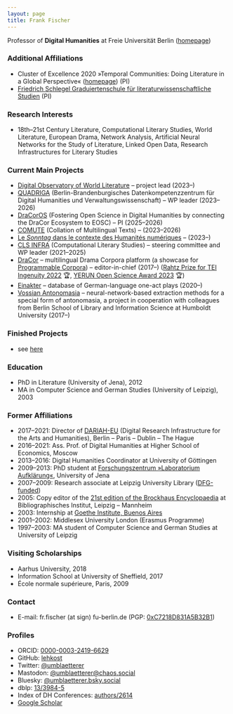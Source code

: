 ```yaml
---
layout: page
title: Frank Fischer
---
```


Professor of **Digital Humanities** at Freie Universität Berlin ([homepage](https://www.geisteswissenschaften.fu-berlin.de/we02/institut/mitarbeiter/Professoren/fischerf/index.html))

### Additional Affiliations
* Cluster of Excellence 2020 »Temporal Communities: Doing Literature in a Global Perspective« ([homepage](https://www.temporal-communities.de/people/fischer/index.html)) (PI)
* [Friedrich Schlegel Graduiertenschule für literaturwissenschaftliche Studien](https://www.geisteswissenschaften.fu-berlin.de/friedrichschlegel/personen/PI/index.html) (PI)

### Research Interests
* 18th–21st Century Literature, Computational Literary Studies, World Literature, European Drama, Network Analysis, Artificial Neural Networks for the Study of Literature, Linked Open Data, Research Infrastructures for Literary Studies

### Current Main Projects
* [Digital Observatory of World Literature](https://www.temporal-communities.de/research/digital-communities/projects/digital-observatory-world-literature) – project lead (2023–)
* [QUADRIGA](https://www.fu-berlin.de/presse/informationen/fup/2023/fup_23_301-quadriga-digital-humanities/index.html) (Berlin-Brandenburgisches Datenkompetenzzentrum für Digital Humanities und Verwaltungswissenschaft) – WP leader (2023–2026)
* [DraCorOS](https://oscars-project.eu/projects/dracoros-fostering-open-science-digital-humanities-connecting-dracor-ecosystem-eosc) (Fostering Open Science in Digital Humanities by connecting the DraCor Ecosystem to EOSC) – PI (2025–2026)
* [COMUTE](https://gepris.dfg.de/gepris/projekt/524057241) (Collation of Multilingual Texts) – (2023–2026)
* [Le *Sonntag* dans le contexte des Humanités numériques](https://sonntagfr.hypotheses.org/) – (2023–)
* [CLS INFRA](https://clsinfra.io/) (Computational Literary Studies) – steering committee and WP leader (2021–2025)
* [DraCor](https://dracor.org/) – multilingual Drama Corpora platform (a showcase for [Programmable Corpora](https://doi.org/10.5281/zenodo.4284002)) – editor-in-chief (2017–) ([Rahtz Prize for TEI Ingenuity 2022](https://tei-c.org/activities/rahtz-prize-for-tei-ingenuity/) 🏆, [YERUN Open Science Award 2023](https://yerun.eu/2024/02/meet-the-winners-of-the-yerun-open-science-awards-2023/) 🏆)
* [Einakter](https://einakter.dracor.org/) – database of German-language one-act plays (2020–)
* [Vossian Antonomasia](https://vossanto.weltliteratur.net/) – neural-network-based extraction methods for a special form of antonomasia, a project in cooperation with colleagues from Berlin School of Library and Information Science at Humboldt University (2017–)

### Finished Projects
* see [here](/projects/)

### Education
* PhD in Literature (University of Jena), 2012
* MA in Computer Science and German Studies (University of Leipzig), 2003

### Former Affiliations
* 2017–2021: Director of [DARIAH-EU](https://www.dariah.eu/) (Digital Research Infrastructure for the Arts and Humanities), Berlin – Paris – Dublin – The Hague
* 2016–2021: Ass. Prof. of Digital Humanities at Higher School of Economics, Moscow
* 2013–2016: Digital Humanities Coordinator at University of Göttingen
* 2009–2013: PhD student at [Forschungszentrum »Laboratorium Aufklärung«](https://web.archive.org/web/20240528175433/https://www.uni-jena.de/forschung/forschungsprofil/profillinien/wissenschaftliche-zentren/forschungszentrum-laboratorium-aufklaerung-fzla), University of Jena
* 2007–2009: Research associate at Leipzig University Library ([DFG-funded](https://www.ub.uni-leipzig.de/forschungsbibliothek/projekte/projekte-chronologisch-alle/vorlesungsverzeichnisse-der-leipziger-universitaet/))
* 2005: Copy editor of the [21st edition of the Brockhaus Encyclopaedia](https://de.wikipedia.org/wiki/Brockhaus_Enzyklopädie,_21._Auflage) at Bibliographisches Institut, Leipzig – Mannheim
* 2003: Internship at [Goethe Institute, Buenos Aires](https://www.goethe.de/ins/ar/de/sta/bue.html)
* 2001–2002: Middlesex University London (Erasmus Programme)
* 1997–2003: MA student of Computer Science and German Studies at University of Leipzig

### Visiting Scholarships
* Aarhus University, 2018
* Information School at University of Sheffield, 2017
* École normale supérieure, Paris, 2009

### Contact
* E-mail: fr.fischer (at sign) fu-berlin.de (PGP: [0xC7218D831A5B32B1](https://lehkost.github.io/ff.pgp.asc))

### Profiles
* ORCID: [0000-0003-2419-6629](https://orcid.org/0000-0003-2419-6629)
* GitHub: [lehkost](https://github.com/lehkost)
* Twitter: [@umblaetterer](https://twitter.com/umblaetterer)
* Mastodon: <a rel="me" href="https://chaos.social/@umblaetterer">@umblaetterer@chaos.social</a>
* Bluesky: [@umblaetterer.bsky.social](https://bsky.app/profile/umblaetterer.bsky.social)
* dblp: [13/3984-5](https://dblp.org/pid/13/3984-5)
* Index of DH Conferences: [authors/2614](https://dh-abstracts.library.cmu.edu/authors/2614)
* [Google Scholar](https://scholar.google.com/citations?user=Rr4N3OwAAAAJ)
